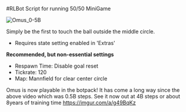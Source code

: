 #RLBot Script for running 50/50 MiniGame

![Omus_0-5B](https://user-images.githubusercontent.com/46916734/157023753-4261787c-cff4-46e5-bd62-1707213e848a.gif)

Simply be the first to touch the ball outside the middle circle.

- Requires state setting enabled in 'Extras'

**Recommended, but non-essential settings**
- Respawn Time: Disable goal reset
- Tickrate: 120
- Map: Mannfield for clear center circle

Omus is now playable in the botpack! It has come a long way since the above video which was 0.5B steps. See it now out at 4B steps or about 8years of training time https://imgur.com/a/g49BqKz
